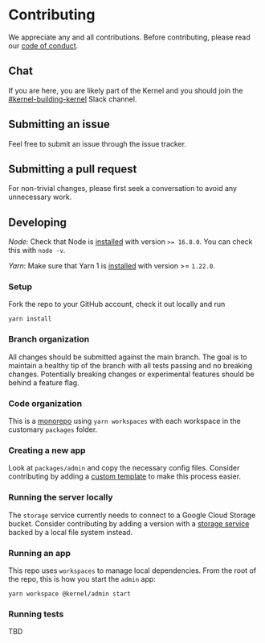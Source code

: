 # Contributing

We appreciate any and all contributions. Before contributing, please read our [code of conduct](CODE_OF_CONDUCT.md).

## Chat

If you are here, you are likely part of the Kernel and you should join the [#kernel-building-kernel](https://app.slack.com/client/T016DS66R99/C031ES44SA3) Slack channel.

## Submitting an issue

Feel free to submit an issue through the issue tracker.

## Submitting a pull request

For non-trivial changes, please first seek a conversation to avoid any unnecessary work.

## Developing

_Node_: Check that Node is [installed](https://nodejs.org/en/download/) with version `>= 16.8.0`. You can check this with `node -v`.

_Yarn_: Make sure that Yarn 1 is [installed](https://classic.yarnpkg.com/en/docs/install) with version >= `1.22.0`.

### Setup

Fork the repo to your GitHub account, check it out locally and run

`yarn install`

### Branch organization

All changes should be submitted against the main branch. The goal is to maintain a healthy tip of the branch with all tests passing and no breaking changes. Potentially breaking changes or experimental features should be behind a feature flag.


### Code organization

This is a [monorepo](https://danluu.com/monorepo/) using `yarn workspaces` with each workspace in the customary `packages` folder. 

### Creating a new app

Look at `packages/admin` and copy the necessary config files. Consider contributing by adding a [custom template](https://create-react-app.dev/docs/custom-templates/) to make this process easier.

### Running the server locally

The `storage` service currently needs to connect to a Google Cloud Storage bucket. Consider contributing by adding a version with a [storage service](https://github.com/kernel-community/services/blob/main/packages/storage/src/services/storage.js) backed by a local file system instead.

### Running an app

This repo uses `workspaces` to manage local dependencies. From the root of the repo, this is how you start the `admin` app:

```
yarn workspace @kernel/admin start
```

### Running tests

TBD

